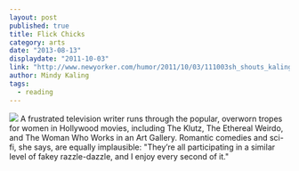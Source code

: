 ```yaml
---
layout: post
published: true
title: Flick Chicks
category: arts
date: "2013-08-13"
displaydate: "2011-10-03"
link: "http://www.newyorker.com/humor/2011/10/03/111003sh_shouts_kaling?printable=true&currentPage=all"
author: Mindy Kaling
tags: 
  - reading
---
```


![](http://upload.wikimedia.org/wikipedia/commons/2/2d/MindyKaling08.jpg)
A frustrated television writer runs through the popular, overworn tropes for women in Hollywood movies, including The Klutz, The Ethereal Weirdo, and The Woman Who Works in an Art Gallery. Romantic comedies and sci-fi, she says, are equally implausible: "They’re all participating in a similar level of fakey razzle-dazzle, and I enjoy every second of it."